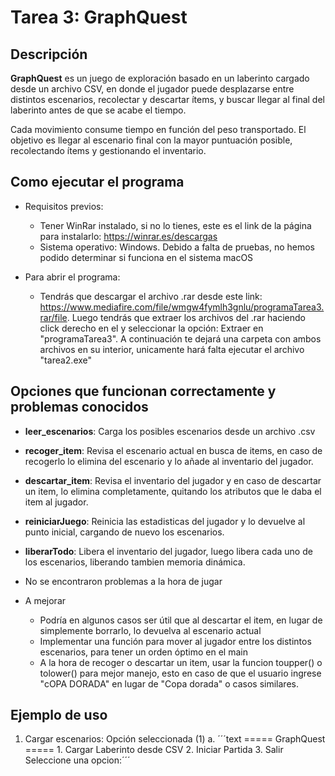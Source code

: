# Tarea 3: GraphQuest

## Descripción

**GraphQuest** es un juego de exploración basado en un laberinto cargado desde un archivo CSV, en donde el jugador puede desplazarse entre distintos escenarios, recolectar y descartar ítems, y buscar llegar al final del laberinto antes de que se acabe el tiempo.

Cada movimiento consume tiempo en función del peso transportado. El objetivo es llegar al escenario final con la mayor puntuación posible, recolectando ítems y gestionando el inventario.


## Como ejecutar el programa
   * Requisitos previos:
      - Tener WinRar instalado, si no lo tienes, este es el link de la página para instalarlo: https://winrar.es/descargas
      - Sistema operativo: Windows. Debido a falta de pruebas, no hemos podido determinar si funciona en el sistema macOS

   * Para abrir el programa:
     - Tendrás que descargar el archivo .rar desde este link: https://www.mediafire.com/file/wmgw4fymlh3gnlu/programaTarea3.rar/file. Luego tendrás que extraer los archivos del .rar haciendo click derecho en el y seleccionar la opción: Extraer en "programaTarea3\". A continuación te dejará una carpeta con ambos archivos en su interior, unicamente hará falta ejecutar el archivo "tarea2.exe"
       
## Opciones que funcionan correctamente y problemas conocidos
  - **leer_escenarios**: Carga los posibles escenarios desde un archivo .csv
  - **recoger_item**: Revisa el escenario actual en busca de items, en caso de recogerlo lo elimina del escenario y lo añade al inventario del jugador.
  - **descartar_item**: Revisa el inventario del jugador y en caso de descartar un item, lo elimina completamente, quitando los atributos que le daba el item al jugador.
  - **reiniciarJuego**: Reinicia las estadisticas del jugador y lo devuelve al punto inicial, cargando de nuevo los escenarios.
  - **liberarTodo**: Libera el inventario del jugador, luego libera cada uno de los escenarios, liberando tambien memoria dinámica.

  - No se encontraron problemas a la hora de jugar

  - A mejorar
      * Podría en algunos casos ser útil que al descartar el item, en lugar de simplemente borrarlo, lo devuelva al escenario actual
      * Implementar una función para mover al jugador entre los distintos escenarios, para tener un orden óptimo en el main
      * A la hora de recoger o descartar un item, usar la funcion toupper() o tolower() para mejor manejo, esto en caso de que el usuario ingrese "cOPA DORADA" en lugar de "Copa dorada" o casos similares.

## Ejemplo de uso

1. Cargar escenarios: Opción seleccionada (1)
   a.  ´´´text =====        GraphQuest        =====
                                1. Cargar Laberinto desde CSV
                                2. Iniciar Partida
                                3. Salir
                                Seleccione una opcion:´´´                              

